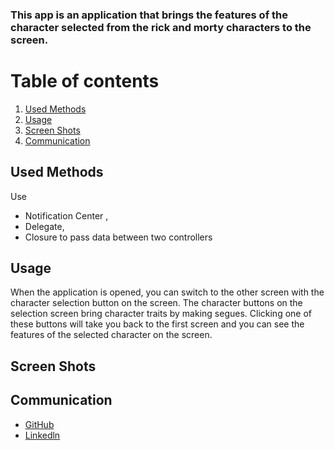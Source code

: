 ### This app is an application that brings the features of the character selected from the rick and morty characters to the screen.

# Table of contents 

1. [Used Methods ](#UsedMethods)
2. [Usage](#Usage)
3. [Screen Shots](#ScreenShots)
4. [Communication](#Communication)



## Used Methods  <a name="UsedMethods"></a>
Use 
- Notification Center ,
- Delegate,
- Closure   to pass data between two controllers

 
## Usage <a name="Usage"></a>
When the application is opened, you can switch to the other screen with the character selection button on the screen. The character buttons on the selection screen bring character traits by making segues. Clicking one of these buttons will take you back to the first screen and you can see the features of the selected character on the screen.


## Screen Shots <a name="ScreenShots"></a>
 


## Communication <a name="Communication"></a>
- [GitHub](https://github.com/SaniyeToy)
- [Linkedln](https://www.linkedin.com/in/saniye-toy/)
